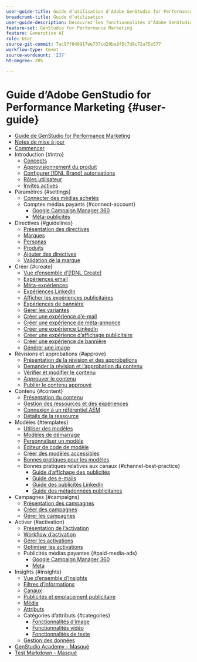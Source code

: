 ```yaml
---
user-guide-title: Guide d’utilisation d’Adobe GenStudio for Performance Marketing
breadcrumb-title: Guide d’utilisation
user-guide-description: Découvrez les fonctionnalités d’Adobe GenStudio for Performance Marketing. Découvrez comment créer rapidement des ressources pour votre marque, générer des variations et optimiser les expériences.
feature-set: GenStudio for Performance Marketing
feature: Generative AI
role: User
source-git-commit: 7ac97f040917ee737cd29ba8f5c7d8c72a75e577
workflow-type: tm+mt
source-wordcount: '237'
ht-degree: 20%

---
```



# Guide d’Adobe GenStudio for Performance Marketing {#user-guide}

+ [Guide de GenStudio for Performance Marketing](home.md)
+ [Notes de mise à jour](release-notes.md)
+ [Commencer](get-started.md)
+ Introduction {#intro}
   + [Concepts](concepts.md)
   + [Approvisionnement du produit](product-provisioning.md)
   + [Configurer [!DNL Brand] autorisations](configure-brand-permissions.md)
   + [Rôles utilisateur](user-roles.md)
   + [Invites actives](effective-prompts.md)
+ Paramètres {#settings}
   + [Connecter des médias achetés](connectors/connect-channel.md)
   + Comptes médias payants {#connect-account}
      + [Google Campaign Manager 360](connectors/google-cm360.md)
      + [Méta-publicités](connectors/meta-ads.md)
+ Directives {#guidelines}
   + [Présentation des directives](guidelines/overview.md)
   + [Marques](guidelines/brands.md)
   + [Personas](guidelines/personas.md)
   + [Produits](guidelines/products.md)
   + [Ajouter des directives](guidelines/add-guidelines.md)
   + [Validation de la marque](guidelines/brand-validation.md)
+ Créer {#create}
   + [Vue d’ensemble d’[!DNL Create] ](create/overview.md)
   + [Expériences email](create/email-experiences.md)
   + [Méta-expériences](create/meta-experiences.md)
   + [Expériences LinkedIn](create/linkedin-experiences.md)
   + [Afficher les expériences publicitaires](create/display-ad-experiences.md)
   + [Expériences de bannière](create/banner-experiences.md)
   + [Gérer les variantes](create/manage-variants.md)
   + [Créer une expérience d’e-mail](create/create-email-experience.md)
   + [Créer une expérience de méta-annonce](create/create-meta-ad.md)
   + [Créer une expérience LinkedIn](create/create-linkedin.md)
   + [Créer une expérience d’affichage publicitaire](create/create-display-ad.md)
   + [Créer une expérience de bannière](create/create-banner-experience.md)
   + [Générer une image](create/generate-assets.md)
+ Révisions et approbations {#approve}
   + [Présentation de la révision et des approbations](approvals/overview.md)
   + [Demander la révision et l’approbation du contenu](approvals/request-review.md)
   + [Vérifier et modifier le contenu](approvals/review-and-edit.md)
   + [Approuver le contenu](approvals/approve-content.md)
   + [Publier le contenu approuvé](approvals/publish-content.md)
+ Contenu {#content}
   + [Présentation du contenu](content/overview.md)
   + [Gestion des ressources et des expériences](content/manage-assets.md)
   + [Connexion à un référentiel AEM](content/connect-aem-repo.md)
   + [Détails de la ressource](content/asset-details.md)
+ Modèles {#templates}
   + [Utiliser des modèles](content/use-templates.md)
   + [Modèles de démarrage](templates/starter-templates.md)
   + [Personnaliser un modèle](content/customize-template.md)
   + [ Éditeur de code de modèle ](content/code-editor.md)
   + [Créer des modèles accessibles](content/accessibility-for-templates.md)
   + [Bonnes pratiques pour les modèles](content/best-practices-for-templates.md)
   + Bonnes pratiques relatives aux canaux {#channel-best-practice}
      + [Guide d’affichage des publicités](templates/display-template.md)
      + [Guide des e-mails](templates/email-template.md)
      + [Guide des publicités LinkedIn](templates/linkedin-template.md)
      + [Guide des métadonnées publicitaires](templates/meta-template.md)
+ Campagnes {#campaigns}
   + [Présentation des campagnes](campaigns/overview.md)
   + [Créer des campagnes](campaigns/create-campaign.md)
   + [Gérer les campagnes](campaigns/manage-campaign.md)
+ Activer {#activation}
   + [Présentation de l’activation](activation/overview.md)
   + [Workflow d’activation](activation/create-activation.md)
   + [Gérer les activations](activation/manage-activations.md)
   + [Optimiser les activations](activation/troubleshooting.md)
   + Publicités médias payantes {#paid-media-ads}
      + [Google Campaign Manager 360](activation/activate-cm360-ad.md)
      + [Meta](activation/activate-meta-ad.md)
+ Insights {#insights}
   + [Vue d’ensemble d’Insights](insights/overview.md)
   + [Filtres d’informations](insights/filter-views.md)
   + [Canaux](insights/channels.md)
   + [Publicités et emplacement publicitaire](insights/ads.md)
   + [Média](insights/media.md)
   + [Attributs](insights/attributes.md)
   + Catégories d’attributs {#categories}
      + [Fonctionnalités d’image](insights/image-features.md)
      + [Fonctionnalités vidéo](insights/video-features.md)
      + [Fonctionnalités de texte](insights/text-features.md)
   + [Gestion des données](insights/data-management.md)
+ [GenStudio Academy - Masqué](genstudioacademy.md)
+ [Test Markdown - Masqué](test-markdown.md)
